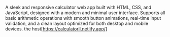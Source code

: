 A sleek and responsive calculator web app built with HTML, CSS, and JavaScript, designed with a modern and minimal user interface.
Supports all basic arithmetic operations with smooth button animations, real-time input validation, and a clean layout optimized for both desktop and mobile devices.
the host[https://calculatorll.netlify.app/]
